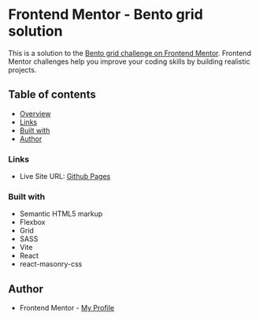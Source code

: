 # Frontend Mentor - Bento grid solution

This is a solution to the [Bento grid challenge on Frontend Mentor](https://www.frontendmentor.io/challenges/bento-grid-RMydElrlOj). Frontend Mentor challenges help you improve your coding skills by building realistic projects.

## Table of contents

- [Overview](#overview)
- [Links](#links)
- [Built with](#built-with)
- [Author](#author)

### Links

- Live Site URL: [Github Pages](https://githubURL)

### Built with

- Semantic HTML5 markup
- Flexbox
- Grid
- SASS
- Vite
- React
- react-masonry-css

## Author

- Frontend Mentor - [My Profile](https://www.frontendmentor.io/profile/Pkthunder87)
